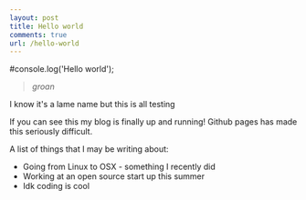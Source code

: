 ```yaml
---
layout: post
title: Hello world
comments: true
url: /hello-world
---
```


#console.log('Hello world');

> *groan*

I know it's a lame name but this is all testing

If you can see this my blog is finally up and running! Github pages has made this seriously difficult. 

A list of things that I may be writing about:

- Going from Linux to OSX - something I recently did
- Working at an open source start up this summer
- Idk coding is cool